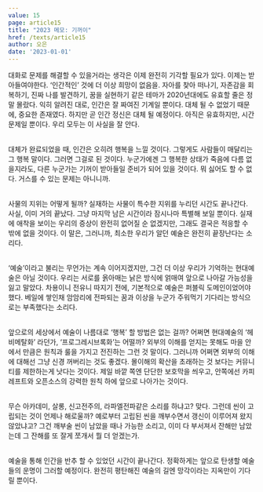 ```yaml
---
value: 15
page: article15
title: "2023 메모: 기꺼이"
href: /texts/article15
author: 오은
date: '2023-01-01'
---
```

대화로 문제를 해결할 수 있을거라는 생각은 이제 완전히 기각할 필요가 있다. 이제는 받아들여야한다. ‘인간적인’ 것에 더 이상 희망이 없음을. 자아를 찾아 떠나기, 자존감을 회복하기, 진짜 나를 발견하기, 꿈을 실현하기 같은 테마가 2020년대에도 유효할 줄은 정말 몰랐다. 익히 알려진 대로, 인간은 잘 짜여진 기계일 뿐이다. 대체 될 수 없었기 때문에, 중요한 존재였다. 하지만 곧 인간 정신은 대체 될 예정이다. 아직은 유효하지만, 시간문제일 뿐이다. 우리 모두는 이 사실을 잘 안다.<br><br> 

대체가 완료되었을 때, 인간은 오히려 행복을 느낄 것이다. 그렇게도 사람들이 매달리는 그 행복 말이다. 그러면 그걸로 된 것이다. 누군가에겐 그 행복한 상태가 죽음에 다름 없을지라도, 다른 누군가는 기꺼이 받아들일 준비가 되어 있을 것이다. 뭐 싫어도 할 수 없다. 거스를 수 있는 문제는 아니니까. <br><br>

사물의 지위는 어떻게 될까? 실재하는 사물이 특수한 지위를 누리던 시간도 끝나간다. 사실, 이미 거의 끝났다. 그냥 마지막 남은 시간이라 잠시나마 특별해 보일 뿐이다. 실재에 애착을 보이는 우리의 증상이 완전히 없어질 순 없겠지만, 그래도 결국은 적응할 수 밖에 없을 것이다. 이 말은, 그러니까, 최소한 우리가 알던 예술은 완전히 끝장난다는 소리다.<br><br>

‘예술’이라고 불리는 무언가는 계속 이어지겠지만, 그건 더 이상 우리가 기억하는 현대예술은 아닐 것이다. 우리는 서로를 옭아매는 낡은 방식에 얽매여 앞으로 나아갈 가능성을 잃고 말았다. 차용이니 전유니 따지기 전에, 기본적으로 예술은 퍼블릭 도메인이었어야 했다. 베일에 쌓인채 암암리에 전파되는 꿈과 이상을 누군가 주워먹기 기다리는 방식으로는 부족했다는 소리다.<br><br>

앞으로의 세상에서 예술이 나름대로 ‘행복’ 할 방법은 없는 걸까? 어쩌면 현대예술의 ‘헤비메탈화’ 라던가, ‘프로그레시브록화’는 어떨까? 외부의 이해를 얻지는 못해도 마을 안에서 만큼은 원칙과 룰을 가지고 전진하는 그런 것 말이다. 그러니까 어쩌면 외부의 이해에 대해선 그냥 신경 꺼버리는 것도 좋겠다. 몰이해의 확산을 초래하는 것 보다는 커뮤니티를 제한하는게 낫다는 것이다. 제일 바깥 쪽엔 단단한 보호막을 씌우고, 안쪽에선 카피레프트와 오픈소스의 강력한 원칙 하에 앞으로 나아가는 것이다.<br><br>

무슨 아카데미, 살롱, 신고전주의, 라파엘전파같은 소리를 하냐고? 맞다. 그런데 씬이 고립되는 것이 언제나 해로울까? 예로부터 고립된 씬을 깨부수면서 갱신이 이루어져 왔지 않았냐고? 그건 깨부술 씬이 남았을 때나 가능한 소리고, 이미 다 부서져서 잔해만 남았는데 그 잔해를 또 잘게 쪼개서 뭘 더 얻겠는가.<br><br>

예술을 통해 인간을 반추 할 수 있었던 시간이 끝나간다. 정확하게는 앞으로 탄생할 예술들의 운명이 그러할 예정이다. 완전히 평탄해진 예술의 길엔 망각이라는 지옥만이 기다릴 뿐이다.